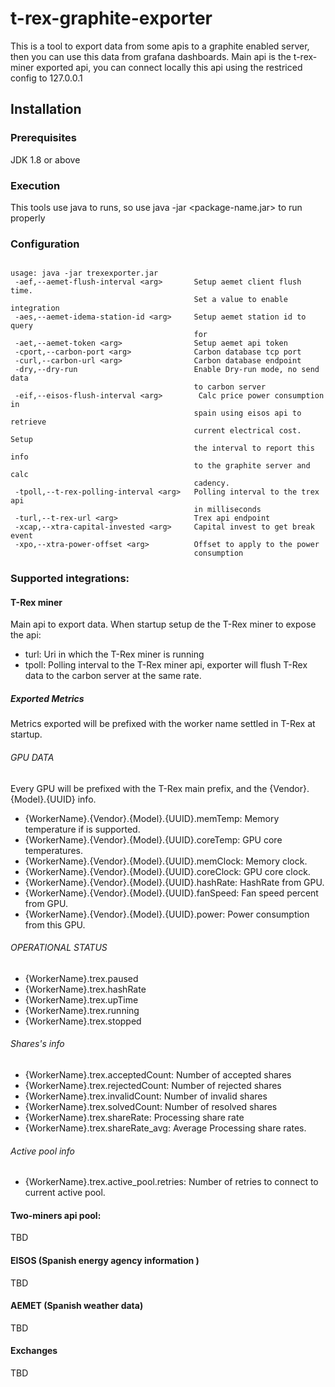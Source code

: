 [logo]: https://github.com/wapophis/t-rex-graphite-exporter/raw/master/src/main/resources/t-rex-graphite-logo-250.png "Logo Title Text 2"
# t-rex-graphite-exporter

This is a tool to export data from some apis to a graphite enabled server, then you can use this data from grafana dashboards.
Main api is the t-rex-miner exported api, you can connect locally this api using the restriced config to 127.0.0.1

## Installation

### Prerequisites
JDK 1.8 or above

### Execution

This tools use java to runs, so use java -jar <package-name.jar> to run properly

### Configuration  

```

usage: java -jar trexexporter.jar
 -aef,--aemet-flush-interval <arg>       Setup aemet client flush time.
                                         Set a value to enable integration
 -aes,--aemet-idema-station-id <arg>     Setup aemet station id to query
                                         for
 -aet,--aemet-token <arg>                Setup aemet api token
 -cport,--carbon-port <arg>              Carbon database tcp port
 -curl,--carbon-url <arg>                Carbon database endpoint
 -dry,--dry-run                          Enable Dry-run mode, no send data
                                         to carbon server
 -eif,--eisos-flush-interval <arg>        Calc price power consumption in
                                         spain using eisos api to retrieve
                                         current electrical cost. Setup
                                         the interval to report this info
                                         to the graphite server and calc
                                         cadency.
 -tpoll,--t-rex-polling-interval <arg>   Polling interval to the trex api
                                         in milliseconds
 -turl,--t-rex-url <arg>                 Trex api endpoint
 -xcap,--xtra-capital-invested <arg>     Capital invest to get break event
 -xpo,--xtra-power-offset <arg>          Offset to apply to the power
                                         consumption

```
### Supported integrations:
 
#### T-Rex miner
Main api to export data. 
When startup setup de the T-Rex miner to expose the api:
 - turl: Uri in which the T-Rex miner is running
 - tpoll: Polling interval to the T-Rex miner api, exporter will flush T-Rex data to the carbon server at the same rate. 
                                          
##### Exported Metrics

 Metrics exported will be prefixed with the worker name settled in T-Rex at startup.
 
 ###### GPU DATA
 Every GPU will be prefixed with the T-Rex main prefix, and the {Vendor}.{Model}.{UUID} info. 
 
 - {WorkerName}.{Vendor}.{Model}.{UUID}.memTemp: Memory temperature if is supported.
 - {WorkerName}.{Vendor}.{Model}.{UUID}.coreTemp: GPU core temperatures. 
 - {WorkerName}.{Vendor}.{Model}.{UUID}.memClock: Memory clock.
 - {WorkerName}.{Vendor}.{Model}.{UUID}.coreClock: GPU core clock.
 - {WorkerName}.{Vendor}.{Model}.{UUID}.hashRate: HashRate from GPU.
 - {WorkerName}.{Vendor}.{Model}.{UUID}.fanSpeed: Fan speed percent from GPU.
 - {WorkerName}.{Vendor}.{Model}.{UUID}.power: Power consumption from this GPU. 
 
 ###### OPERATIONAL STATUS
  
 - {WorkerName}.trex.paused
 - {WorkerName}.trex.hashRate
 - {WorkerName}.trex.upTime
 - {WorkerName}.trex.running
 - {WorkerName}.trex.stopped
 
 ###### Shares's info
  - {WorkerName}.trex.acceptedCount: Number of accepted shares
  - {WorkerName}.trex.rejectedCount: Number of rejected shares
  - {WorkerName}.trex.invalidCount: Number of invalid shares
  - {WorkerName}.trex.solvedCount: Number of resolved shares
  - {WorkerName}.trex.shareRate: Processing share rate
  - {WorkerName}.trex.shareRate_avg: Average Processing share rates. 
  
  ###### Active pool info
  
  - {WorkerName}.trex.active_pool.retries: Number of retries to connect to current active pool. 
   
 
 #### Two-miners api pool:
 TBD
 
 #### EISOS (Spanish energy agency information )
 TBD
 
 #### AEMET (Spanish weather data)
 TBD
 
 #### Exchanges
 TBD